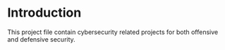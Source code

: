 # Introduction
This project file contain cybersecurity related projects for both offensive and defensive security.
